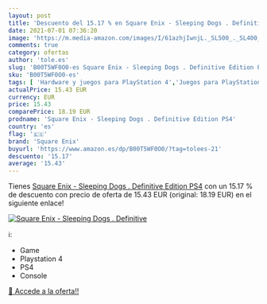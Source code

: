 ```yaml
---
layout: post
title: 'Descuento del 15.17 % en Square Enix - Sleeping Dogs . Definitive'
date: 2021-07-01 07:36:20
image: 'https://m.media-amazon.com/images/I/61azhjIwnjL._SL500_._SL400_.jpg'
comments: true
category: ofertas
author: 'tole.es'
slug: 'B00T5WF0O0-es Square Enix - Sleeping Dogs . Definitive Edition PS4'
sku: 'B00T5WF0O0-es'
tags: [ 'Hardware y juegos para PlayStation 4','Juegos para PlayStation 4','Videojuegos','ps4','square enix', ]
actualPrice: 15.43 EUR
currency: EUR
price: 15.43
comparePrice: 18.19 EUR
prodname: 'Square Enix - Sleeping Dogs . Definitive Edition PS4'
country: 'es'
flag: '🇪🇸'
brand: 'Square Enix'
buyurl: 'https://www.amazon.es/dp/B00T5WF0O0/?tag=tolees-21'
descuento: '15.17'
average: '15.43'
---
```


Tienes [Square Enix - Sleeping Dogs . Definitive Edition PS4](https://www.amazon.es/dp/B00T5WF0O0/?tag=tolees-21) con un 15.17 % de descuento con precio de oferta de 15.43 EUR (original: 18.19 EUR) en el siguiente enlace!

[![Square Enix - Sleeping Dogs . Definitive](https://m.media-amazon.com/images/I/61azhjIwnjL._SL500_._SL400_.jpg)](https://www.amazon.es/dp/B00T5WF0O0/?tag=tolees-21)

ℹ️:

- Game
- Playstation 4
- PS4
- Console

[🛒 Accede a la oferta!!](https://www.amazon.es/dp/B00T5WF0O0/?tag=tolees-21)
